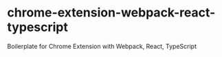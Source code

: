 # chrome-extension-webpack-react-typescript

Boilerplate for Chrome Extension with Webpack, React, TypeScript

